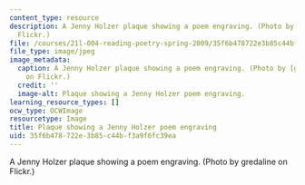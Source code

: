```yaml
---
content_type: resource
description: A Jenny Holzer plaque showing a poem engraving. (Photo by gredaline on
  Flickr.)
file: /courses/21l-004-reading-poetry-spring-2009/35f6b478722e3b85c44bf3a9f6fc39ea_21l-004s09.jpg
file_type: image/jpeg
image_metadata:
  caption: A Jenny Holzer plaque showing a poem engraving. (Photo by [gredaline](http://www.flickr.com/photos/firefleet/2197237098/)
    on Flickr.)
  credit: ''
  image-alt: Plaque showing a Jenny Holzer poem engraving.
learning_resource_types: []
ocw_type: OCWImage
resourcetype: Image
title: Plaque showing a Jenny Holzer poem engraving
uid: 35f6b478-722e-3b85-c44b-f3a9f6fc39ea
---
```

A Jenny Holzer plaque showing a poem engraving. (Photo by gredaline on Flickr.)

